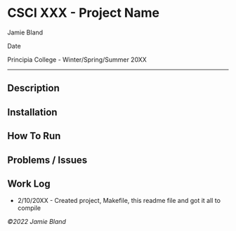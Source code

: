 # CSCI XXX - Project Name
Jamie Bland

Date

Principia College - Winter/Spring/Summer 20XX
___
## Description

## Installation

## How To Run

## Problems / Issues

## Work Log

- 2/10/20XX - Created project, Makefile, this readme file and got it all to compile


*©2022 Jamie Bland*